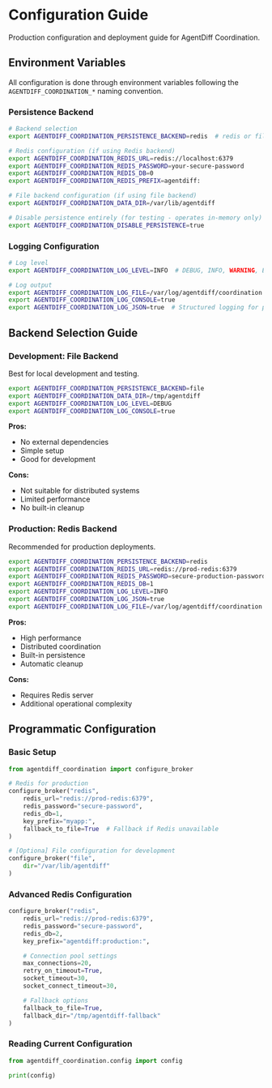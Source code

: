 # Configuration Guide

Production configuration and deployment guide for AgentDiff Coordination.

## Environment Variables

All configuration is done through environment variables following the `AGENTDIFF_COORDINATION_*` naming convention.

### Persistence Backend

```bash
# Backend selection  
export AGENTDIFF_COORDINATION_PERSISTENCE_BACKEND=redis  # redis or file

# Redis configuration (if using Redis backend)
export AGENTDIFF_COORDINATION_REDIS_URL=redis://localhost:6379
export AGENTDIFF_COORDINATION_REDIS_PASSWORD=your-secure-password
export AGENTDIFF_COORDINATION_REDIS_DB=0
export AGENTDIFF_COORDINATION_REDIS_PREFIX=agentdiff:

# File backend configuration (if using file backend)
export AGENTDIFF_COORDINATION_DATA_DIR=/var/lib/agentdiff

# Disable persistence entirely (for testing - operates in-memory only)
export AGENTDIFF_COORDINATION_DISABLE_PERSISTENCE=true
```

### Logging Configuration

```bash
# Log level
export AGENTDIFF_COORDINATION_LOG_LEVEL=INFO  # DEBUG, INFO, WARNING, ERROR

# Log output
export AGENTDIFF_COORDINATION_LOG_FILE=/var/log/agentdiff/coordination.log
export AGENTDIFF_COORDINATION_LOG_CONSOLE=true
export AGENTDIFF_COORDINATION_LOG_JSON=true  # Structured logging for production
```

## Backend Selection Guide

### Development: File Backend

Best for local development and testing.

```bash
export AGENTDIFF_COORDINATION_PERSISTENCE_BACKEND=file
export AGENTDIFF_COORDINATION_DATA_DIR=/tmp/agentdiff
export AGENTDIFF_COORDINATION_LOG_LEVEL=DEBUG
export AGENTDIFF_COORDINATION_LOG_CONSOLE=true
```

**Pros:**

- No external dependencies
- Simple setup
- Good for development

**Cons:**

- Not suitable for distributed systems
- Limited performance
- No built-in cleanup

### Production: Redis Backend

Recommended for production deployments.

```bash
export AGENTDIFF_COORDINATION_PERSISTENCE_BACKEND=redis
export AGENTDIFF_COORDINATION_REDIS_URL=redis://prod-redis:6379
export AGENTDIFF_COORDINATION_REDIS_PASSWORD=secure-production-password
export AGENTDIFF_COORDINATION_REDIS_DB=1
export AGENTDIFF_COORDINATION_LOG_LEVEL=INFO
export AGENTDIFF_COORDINATION_LOG_JSON=true
export AGENTDIFF_COORDINATION_LOG_FILE=/var/log/agentdiff/coordination.log
```

**Pros:**

- High performance
- Distributed coordination
- Built-in persistence
- Automatic cleanup

**Cons:**

- Requires Redis server
- Additional operational complexity

## Programmatic Configuration

### Basic Setup

```python
from agentdiff_coordination import configure_broker

# Redis for production
configure_broker("redis",
    redis_url="redis://prod-redis:6379",
    redis_password="secure-password",
    redis_db=1,
    key_prefix="myapp:",
    fallback_to_file=True  # Fallback if Redis unavailable
)

# [Optiona] File configuration for development
configure_broker("file",
    dir="/var/lib/agentdiff"
)

```

### Advanced Redis Configuration

```python
configure_broker("redis",
    redis_url="redis://prod-redis:6379",
    redis_password="secure-password",
    redis_db=2,
    key_prefix="agentdiff:production:",

    # Connection pool settings
    max_connections=20,
    retry_on_timeout=True,
    socket_timeout=30,
    socket_connect_timeout=30,

    # Fallback options
    fallback_to_file=True,
    fallback_dir="/tmp/agentdiff-fallback"
)
```

### Reading Current Configuration

```python
from agentdiff_coordination.config import config

print(config)
```
